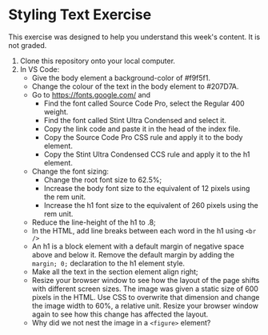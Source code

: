 # Styling Text Exercise
This exercise was designed to help you understand this week's content. It is not graded.
1. Clone this repository onto your local computer.
2. In VS Code:
    * Give the body element a background-color of #f9f5f1. 
    * Change the colour of the text in the body element to #207D7A.
    * Go to https://fonts.google.com/ and 
        * Find the font called Source Code Pro, select the Regular 400 weight.
        * Find the font called Stint Ultra Condensed and select it.
        * Copy the link code and paste it in the head of the index file.
        * Copy the Source Code Pro CSS rule and apply it to the body element.
        * Copy the Stint Ultra Condensed CCS rule and apply it to the h1 element.
    * Change the font sizing:
      * Change the root font size to 62.5%;
      * Increase the body font size to the equivalent of 12 pixels using the rem unit.
      * Increase the h1 font size to the equivalent of 260 pixels using the rem unit.
    * Reduce the line-height of the h1 to .8;
    * In the HTML, add line breaks between each word in the h1 using `<br />`
    * An h1 is a block element with a default margin of negative space above and below it. Remove the default margin by adding the `margin; 0;` declaration to the h1 element style.
    * Make all the text in the section element align right;
    * Resize your browser window to see how the layout of the page shifts with different screen sizes. The image was given a static size of 600 pixels in the HTML. Use CSS to overwrite that dimension and change the image width to 60%, a relative unit. Resize your browser window again to see how this change has affected the layout. 
    * Why did we not nest the image in a `<figure>` element?

